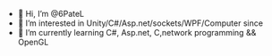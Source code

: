 - 👋 Hi, I’m @6PateL
- 👀 I’m interested in Unity/C#/Asp.net/sockets/WPF/Computer since
- 🌱 I’m currently learning C#, Asp.net, C,network programming && OpenGL 

<!---
6PateL/6PateL is a ✨ special ✨ repository because its `README.md` (this file) appears on your GitHub profile.
You can click the Preview link to take a look at your changes.
--->
